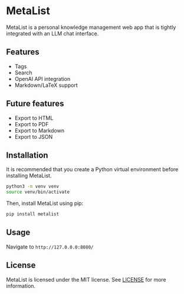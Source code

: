 # MetaList

MetaList is a personal knowledge management web app that is tightly integrated with an LLM chat interface.

## Features

- Tags
- Search
- OpenAI API integration
- Markdown/LaTeX support

## Future features

- Export to HTML
- Export to PDF
- Export to Markdown
- Export to JSON

## Installation

It is recommended that you create a Python virtual environment before installing MetaList.

```bash
python3 -m venv venv
source venv/bin/activate
```

Then, install MetaList using pip:

```bash
pip install metalist
```

## Usage

Navigate to `http://127.0.0.0:8080/`

## License

MetaList is licensed under the MIT license. See [LICENSE](LICENSE) for more information.

